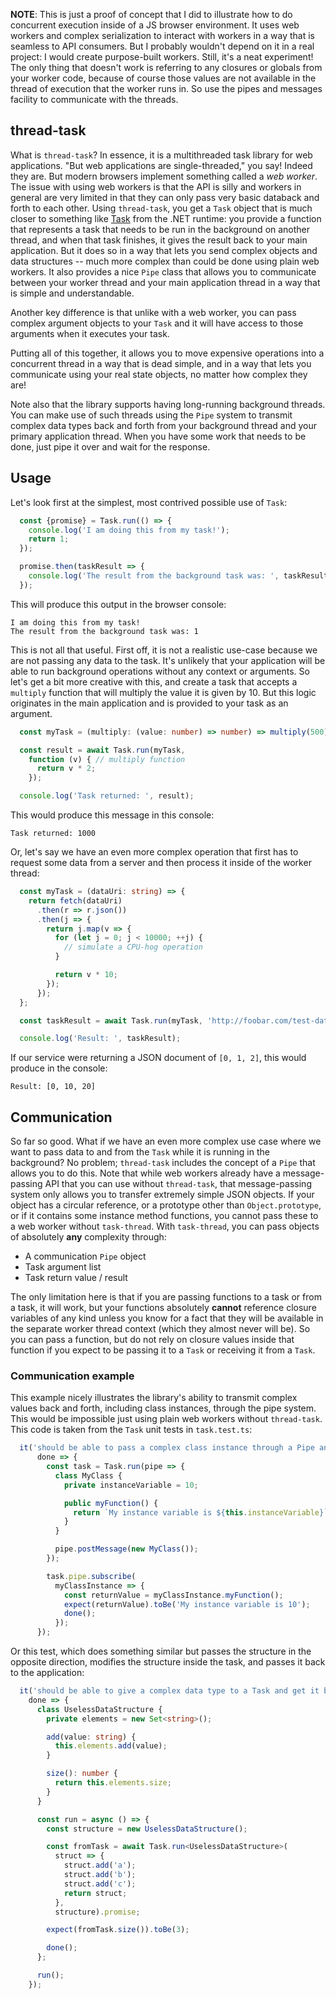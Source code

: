 **NOTE**: This is just a proof of concept that I did to illustrate how to do
concurrent execution inside of a JS browser environment. It uses web workers
and complex serialization to interact with workers in a way that is seamless
to API consumers. But I probably wouldn't depend on it in a real project: I
would create purpose-built workers. Still, it's a neat experiment! The only
thing that doesn't work is referring to any closures or globals from your
worker code, because of course those values are not available in the thread
of execution that the worker runs in. So use the pipes and messages facility
to communicate with the threads.

## thread-task

What is `thread-task`? In essence, it is a multithreaded task library for web
applications. "But web applications are single-threaded," you say! Indeed they
are. But modern browsers implement something called a _web worker_. The issue
with using web workers is that the API is silly and workers in general are
very limited in that they can only pass very basic databack and forth to each other.
Using `thread-task`, you get a `Task` object that is much closer to something
like [Task](https://msdn.microsoft.com/en-us/library/system.threading.tasks.task(v=vs.110).aspx)
from the .NET runtime: you provide a function that represents a task that needs
to be run in the background on another thread, and when that task finishes,
it gives the result back to your main application. But it does so in a way that
lets you send complex objects and data structures -- much more complex than
could be done using plain web workers. It also provides a nice `Pipe` class
that allows you to communicate between your worker thread and your main
application thread in a way that is simple and understandable.

Another key difference is that unlike with a web worker, you can pass complex
argument objects to your `Task` and it will have access to those arguments when
it executes your task.

Putting all of this together, it allows you to move expensive operations into
a concurrent thread in a way that is dead simple, and in a way that lets you
communicate using your real state objects, no matter how complex they are!

Note also that the library supports having long-running background threads.
You can make use of such threads using the `Pipe` system to transmit complex
data types back and forth from your background thread and your primary
application thread. When you have some work that needs to be done, just pipe
it over and wait for the response.

## Usage

Let's look first at the simplest, most contrived possible use of `Task`:

```typescript
  const {promise} = Task.run(() => {
    console.log('I am doing this from my task!');
    return 1;
  });

  promise.then(taskResult => {
    console.log('The result from the background task was: ', taskResult);
  });
```

This will produce this output in the browser console:

```
I am doing this from my task!
The result from the background task was: 1
```

This is not all that useful. First off, it is not a realistic use-case because
we are not passing any data to the task. It's unlikely that your application
will be able to run background operations without any context or arguments.
So let's get a bit more creative with this, and create a task that accepts
a `multiply` function that will multiply the value it is given by 10. But this
logic originates in the main application and is provided to your task as an
argument.


```typescript
  const myTask = (multiply: (value: number) => number) => multiply(500);

  const result = await Task.run(myTask,
    function (v) { // multiply function
      return v * 2;
    });

  console.log('Task returned: ', result);
```

This would produce this message in this console:

```
Task returned: 1000
```

Or, let's say we have an even more complex operation that first has to request
some data from a server and then process it inside of the worker thread:

```typescript
  const myTask = (dataUri: string) => {
    return fetch(dataUri)
      .then(r => r.json())
      .then(j => {
        return j.map(v => {
          for (let j = 0; j < 10000; ++j) {
            // simulate a CPU-hog operation
          }

          return v * 10;
        });
      });
  };

  const taskResult = await Task.run(myTask, 'http://foobar.com/test-data');

  console.log('Result: ', taskResult);
```

If our service were returning a JSON document of `[0, 1, 2]`, this would
produce in the console:

```
Result: [0, 10, 20]
```

## Communication

So far so good. What if we have an even more complex use case where we want to
pass data to and from the `Task` while it is running in the background? No
problem; `thread-task` includes the concept of a `Pipe` that allows you to do
this. Note that while web workers already have a message-passing API that you
can use without `thread-task`, that message-passing system only allows you to
transfer extremely simple JSON objects. If your object has a circular reference,
or a prototype other than `Object.prototype`, or if it contains some instance
method functions, you cannot pass these to a web worker without `task-thread`.
With `task-thread`, you can pass objects of absolutely **any** complexity through:

* A communication `Pipe` object
* Task argument list
* Task return value / result

The only limitation here is that if you are passing functions to a task or from
a task, it will work, but your functions absolutely **cannot** reference closure
variables of any kind unless you know for a fact that they will be available in
the separate worker thread context (which they almost never will be). So you can
pass a function, but do not rely on closure values inside that function if you
expect to be passing it to a `Task` or receiving it from a `Task`.

### Communication example

This example nicely illustrates the library's ability to transmit complex values
back and forth, including class instances, through the pipe system. This would
be impossible just using plain web workers without `thread-task`. This code is
taken from the `Task` unit tests in `task.test.ts`:

```typescript
  it('should be able to pass a complex class instance through a Pipe and call one of its methods',
      done => {
        const task = Task.run(pipe => {
          class MyClass {
            private instanceVariable = 10;

            public myFunction() {
              return `My instance variable is ${this.instanceVariable}`;
            }
          }

          pipe.postMessage(new MyClass());
        });

        task.pipe.subscribe(
          myClassInstance => {
            const returnValue = myClassInstance.myFunction();
            expect(returnValue).toBe('My instance variable is 10');
            done();
          });
      });
```

Or this test, which does something similar but passes the structure in the
opposite direction, modifies the structure inside the task, and passes it
back to the application:

```typescript
  it('should be able to give a complex data type to a Task and get it back in a return value',
    done => {
      class UselessDataStructure {
        private elements = new Set<string>();

        add(value: string) {
          this.elements.add(value);
        }

        size(): number {
          return this.elements.size;
        }
      }

      const run = async () => {
        const structure = new UselessDataStructure();

        const fromTask = await Task.run<UselessDataStructure>(
          struct => {
            struct.add('a');
            struct.add('b');
            struct.add('c');
            return struct;
          },
          structure).promise;

        expect(fromTask.size()).toBe(3);

        done();
      };

      run();
    });
```
